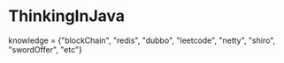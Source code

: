 # ThinkingInJava
knowledge = {"blockChain", "redis", "dubbo", "leetcode", "netty", "shiro", "swordOffer", "etc"}
